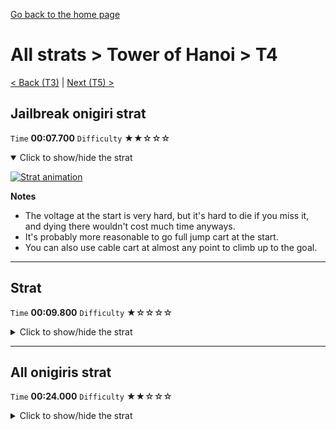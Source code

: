 [Go back to the home page](https://github.com/Doublevil/scbspeedrun)

# All strats > Tower of Hanoi > T4

[< Back (T3)](https://github.com/Doublevil/scbspeedrun/blob/main/levels/all_lvl/T/T3.md) | [Next (T5) >](https://github.com/Doublevil/scbspeedrun/blob/main/levels/all_lvl/T/T5.md)

## Jailbreak onigiri strat

`Time` **00:07.700** `Difficulty` ★★☆☆☆
<details open>
  <summary>Click to show/hide the strat</summary>

  [![Strat animation](https://github.com/Doublevil/scbspeedrun/blob/main/media/levels/T/T4_JailbreakOnigiri.webp)](https://github.com/Doublevil/scbspeedrun/blob/main/media/levels/T/T4_JailbreakOnigiri.mp4?raw=true)

  **Notes**
  - The voltage at the start is very hard, but it's hard to die if you miss it, and dying there wouldn't cost much time anyways.
  - It's probably more reasonable to go full jump cart at the start.
  - You can also use cable cart at almost any point to climb up to the goal.
</details>

---
## Strat

`Time` **00:09.800** `Difficulty` ★☆☆☆☆
<details>
  <summary>Click to show/hide the strat</summary>

  [![Strat animation](https://github.com/Doublevil/scbspeedrun/blob/main/media/levels/T/T4_Strat.webp)](https://github.com/Doublevil/scbspeedrun/blob/main/media/levels/T/T4_Strat.mp4?raw=true)

  **Notes**
  - Try to minimize the number of wall jumps you do.
</details>

---
## All onigiris strat

`Time` **00:24.000** `Difficulty` ★★☆☆☆
<details>
  <summary>Click to show/hide the strat</summary>

  [![Strat animation](https://github.com/Doublevil/scbspeedrun/blob/main/media/levels/T/T4_DoubleOnigiri.webp)](https://github.com/Doublevil/scbspeedrun/blob/main/media/levels/T/T4_DoubleOnigiri.mp4?raw=true)

  **Notes**
  - Another strat that is only slightly slower (about 1.2s slower) is to grab the onigiri on the top of the tower first, and then fall right on the other one.
</details>
